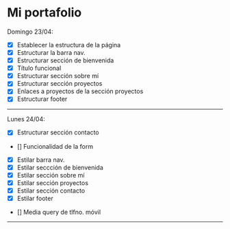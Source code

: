 # Mi portafolio

Domingo 23/04:
- [x] Establecer la estructura de la página 
- [x] Estructurar la barra nav.
- [x] Estructurar sección de bienvenida
- [x] Título funcional 
- [x] Estructurar sección sobre mí
- [x] Estructurar sección proyectos
- [x] Enlaces a proyectos de la sección proyectos
- [x] Estructurar footer

______

Lunes 24/04: 
- [x] Estructurar sección contacto
- [] Funcionalidad de la form
- [x] Estilar barra nav.
- [x] Estilar seccción de bienvenida
- [x] Estilar sección sobre mí
- [x] Estilar sección proyectos
- [x] Estilar sección contacto
- [x] Estilar footer
- [] Media query de tlfno. móvil

___
